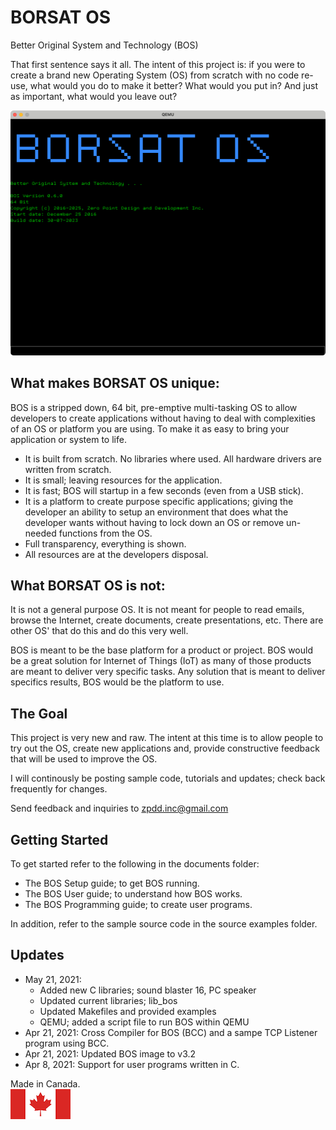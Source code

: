 # BORSAT OS
Better Original System and Technology (BOS)

That first sentence says it all. The intent of this project is: if you were to create a brand new Operating System (OS) from scratch with no code re-use, what would you do to make it better? What would you put in? And just as important, what would you leave out? 

![BOS Running](./images/BORSAT_OS.png)

## What makes BORSAT OS unique:
BOS is a stripped down, 64 bit, pre-emptive multi-tasking OS to allow developers to create applications without having to deal with complexities of an OS or platform you are using. To make it as easy to bring your application or system to life.

- It is built from scratch. No libraries where used. All hardware drivers are written from scratch.
- It is small; leaving resources for the application. 
- It is fast; BOS will startup in a few seconds (even from a USB stick). 
- It is a platform to create purpose specific applications; giving the developer an ability to setup an environment that does what the developer wants without having to lock down an OS or remove un-needed functions from the OS.
- Full transparency, everything is shown.
- All resources are at the developers disposal.


## What BORSAT OS is not:
It is not a general purpose OS. It is not meant for people to read emails, browse the Internet, create documents, create presentations, etc. There are other OS' that do this and do this very well. 

BOS is meant to be the base platform for a product or project. BOS would be a great solution for Internet of Things (IoT) as many of those products are meant to deliver very specific tasks. Any solution that is meant to deliver specifics results, BOS would be the platform to use.


## The Goal
This project is very new and raw. The intent at this time is to allow people to try out the OS, create new applications and, provide constructive feedback that will be used to improve the OS.

I will continously be posting sample code, tutorials and updates; check back frequently for changes.

Send feedback and inquiries to zpdd.inc@gmail.com

## Getting Started
To get started refer to the following in the documents folder:
* The BOS Setup guide; to get BOS running.
* The BOS User guide; to understand how BOS works.
* The BOS Programming guide; to create user programs.

In addition, refer to the sample source code in the source examples folder.

## Updates
* May 21, 2021:
  * Added new C libraries; sound blaster 16, PC speaker
  * Updated current libraries; lib_bos
  * Updated Makefiles and provided examples
  * QEMU; added a script file to run BOS within QEMU
* Apr 21, 2021: Cross Compiler for BOS (BCC) and a sampe TCP Listener program using BCC.
* Apr 21, 2021: Updated BOS image to v3.2
* Apr 8, 2021: Support for user programs written in C.

Made in Canada.\
![Canadian Flag](./images/canada-96_48.png)

